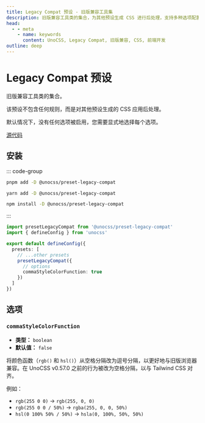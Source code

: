 ```yaml
---
title: Legacy Compat 预设 - 旧版兼容工具集
description: 旧版兼容工具类的集合，为其他预设生成 CSS 进行后处理，支持多种选项配置。
head:
  - - meta
    - name: keywords
      content: UnoCSS, Legacy Compat, 旧版兼容, CSS, 前端开发
outline: deep
---
```


# Legacy Compat 预设

旧版兼容工具类的集合。

该预设不包含任何规则，而是对其他预设生成的 CSS 应用后处理。

默认情况下，没有任何选项被启用，您需要显式地选择每个选项。

[源代码](https://github.com/unocss/unocss/tree/main/packages/preset-legacy-compat)

## 安装

::: code-group

```bash [pnpm]
pnpm add -D @unocss/preset-legacy-compat
```

```bash [yarn]
yarn add -D @unocss/preset-legacy-compat
```

```bash [npm]
npm install -D @unocss/preset-legacy-compat
```

:::

```ts [uno.config.ts]
import presetLegacyCompat from '@unocss/preset-legacy-compat'
import { defineConfig } from 'unocss'

export default defineConfig({
  presets: [
    // ...other presets
    presetLegacyCompat({
      // options
      commaStyleColorFunction: true
    })
  ]
})
```

## 选项

### `commaStyleColorFunction`

- **类型：** `boolean`
- **默认值：** `false`

将颜色函数（`rgb()` 和 `hsl()`）从空格分隔改为逗号分隔，以更好地与旧版浏览器兼容。在 UnoCSS v0.57.0 之前的行为被改为空格分隔，以与 Tailwind CSS 对齐。

例如：

- `rgb(255 0 0)` -> `rgb(255, 0, 0)`
- `rgb(255 0 0 / 50%)` -> `rgba(255, 0, 0, 50%)`
- `hsl(0 100% 50% / 50%)` -> `hsla(0, 100%, 50%, 50%)`
